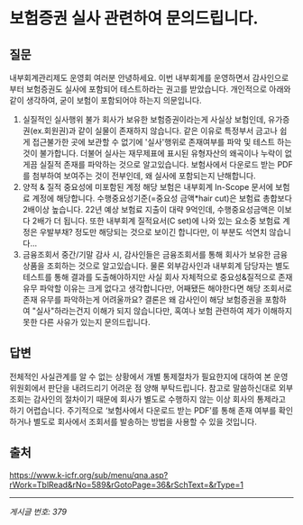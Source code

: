 # 보험증권 실사 관련하여 문의드립니다.

## 질문
내부회계관리제도 운영회 여러분 안녕하세요.
이번 내부회계를 운영하면서 감사인으로부터 보험증권도 실사에 포함되어 테스트하라는 권고를 받았습니다.
개인적으로 아래와 같이 생각하여, 굳이 보험이 포함되어야 하는지 의문입니다.
1. 실질적인 실사행위 불가
회사가 보유한 보험증권이라는게 사실상 보험인데, 유가증권(ex.회원권)과 같이 실물이 존재하지 않습니다.
같은 이유로 특정부서 금고나 쉽게 접근불가한 곳에 보관할 수 없기에 '실사'행위로 존재여부를 파악 및 테스트 하는 것이 불가합니다.
더불어 실사는 재무제표에 표시된 유형자산의 왜곡이나 누락이 없게끔 실질적 존재를 파악하는 것으로 알고있습니다.
보험사에서 다운로드 받는 PDF를 첨부하여 보여주는 것이 전부인데, 왜 실사에 포함되는지 난해합니다.
2. 양적 & 질적 중요성에 미포함된 계정
해당 보험은 내부회계 In-Scope 문서에 보험료 계정에 해당합니다. 수행중요성기준(=중요성 금액*hair cut)은 보험료 총합보다 2배이상 높습니다. 22년 예상 보험료 지출이 대략 9억인데, 수행중요성금액은 이보다 2배가 더 됩니다.
또한 내부회계 질적요서(C set)에 나와 있는 요소중 보험료 계정은 우발부채? 정도만 해당되는 것으로 보이긴 합니다만,
이 부분도 석연치 않습니다...
3. 금융조회서
중간/기말 감사 시, 감사인들은 금융조회서를 통해 회사가 보유한 금융상품을 조회하는 것으로 알고있습니다.
물론 외부감사인과 내부회계 담당자는 별도 테스트를 통해 결과를 도출해야하지만 사실 회사 자체적으로 중요성&질적으로 존재유무 파악할 이유는 크게 없다고 생각합니다만, 어째됐든 해야한다면 해당 조회서로 존재 유무를 파악하는게 어려울까요?
결론은 왜 감사인이 해당 보험증권을 포함하여 "실사"하라는건지 이해가 되지 않습니다만,
혹여나 보험 관련하여 제가 이해하지 못한 다른 사유가 있는지 문의드립니다.

## 답변
전체적인 사실관계를 알 수 없는 상황에서 개별 통제절차가 필요한지에 대하여 본 운영위원회에서 판단을 내려드리기 어려운 점 양해 부탁드립니다.
참고로 말씀하신대로 외부조회는 감사인의 절차이기 때문에 회사가 별도로 수행하지 않는 이상 회사의 통제라고 하기 어렵습니다. 주기적으로 ‘보험사에서 다운로드 받는 PDF’를 통해 존재 여부를 확인하거나 별도로 회사에서 조회서를 발송하는 방법을 사용할 수 있을 것입니다.

## 출처
https://www.k-icfr.org/sub/menu/qna.asp?rWork=TblRead&rNo=589&rGotoPage=36&rSchText=&rType=1

---
*게시글 번호: 379*
